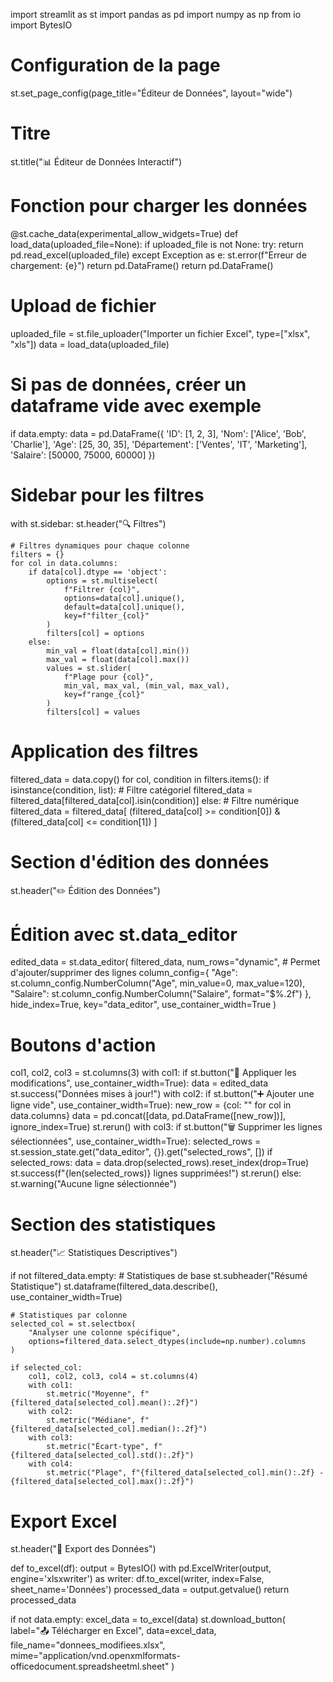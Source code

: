 import streamlit as st
import pandas as pd
import numpy as np
from io import BytesIO

# Configuration de la page
st.set_page_config(page_title="Éditeur de Données", layout="wide")

# Titre
st.title("📊 Éditeur de Données Interactif")

# Fonction pour charger les données
@st.cache_data(experimental_allow_widgets=True)
def load_data(uploaded_file=None):
    if uploaded_file is not None:
        try:
            return pd.read_excel(uploaded_file)
        except Exception as e:
            st.error(f"Erreur de chargement: {e}")
            return pd.DataFrame()
    return pd.DataFrame()

# Upload de fichier
uploaded_file = st.file_uploader("Importer un fichier Excel", type=["xlsx", "xls"])
data = load_data(uploaded_file)

# Si pas de données, créer un dataframe vide avec exemple
if data.empty:
    data = pd.DataFrame({
        'ID': [1, 2, 3],
        'Nom': ['Alice', 'Bob', 'Charlie'],
        'Age': [25, 30, 35],
        'Département': ['Ventes', 'IT', 'Marketing'],
        'Salaire': [50000, 75000, 60000]
    })

# Sidebar pour les filtres
with st.sidebar:
    st.header("🔍 Filtres")
    
    # Filtres dynamiques pour chaque colonne
    filters = {}
    for col in data.columns:
        if data[col].dtype == 'object':
            options = st.multiselect(
                f"Filtrer {col}",
                options=data[col].unique(),
                default=data[col].unique(),
                key=f"filter_{col}"
            )
            filters[col] = options
        else:
            min_val = float(data[col].min())
            max_val = float(data[col].max())
            values = st.slider(
                f"Plage pour {col}",
                min_val, max_val, (min_val, max_val),
                key=f"range_{col}"
            )
            filters[col] = values

# Application des filtres
filtered_data = data.copy()
for col, condition in filters.items():
    if isinstance(condition, list):  # Filtre catégoriel
        filtered_data = filtered_data[filtered_data[col].isin(condition)]
    else:  # Filtre numérique
        filtered_data = filtered_data[
            (filtered_data[col] >= condition[0]) & 
            (filtered_data[col] <= condition[1])
        ]

# Section d'édition des données
st.header("✏️ Édition des Données")

# Édition avec st.data_editor
edited_data = st.data_editor(
    filtered_data,
    num_rows="dynamic",  # Permet d'ajouter/supprimer des lignes
    column_config={
        "Age": st.column_config.NumberColumn("Age", min_value=0, max_value=120),
        "Salaire": st.column_config.NumberColumn("Salaire", format="$%.2f")
    },
    hide_index=True,
    key="data_editor",
    use_container_width=True
)

# Boutons d'action
col1, col2, col3 = st.columns(3)
with col1:
    if st.button("🔁 Appliquer les modifications", use_container_width=True):
        data = edited_data
        st.success("Données mises à jour!")
with col2:
    if st.button("➕ Ajouter une ligne vide", use_container_width=True):
        new_row = {col: "" for col in data.columns}
        data = pd.concat([data, pd.DataFrame([new_row])], ignore_index=True)
        st.rerun()
with col3:
    if st.button("🗑️ Supprimer les lignes sélectionnées", use_container_width=True):
        selected_rows = st.session_state.get("data_editor", {}).get("selected_rows", [])
        if selected_rows:
            data = data.drop(selected_rows).reset_index(drop=True)
            st.success(f"{len(selected_rows)} lignes supprimées!")
            st.rerun()
        else:
            st.warning("Aucune ligne sélectionnée")

# Section des statistiques
st.header("📈 Statistiques Descriptives")

if not filtered_data.empty:
    # Statistiques de base
    st.subheader("Résumé Statistique")
    st.dataframe(filtered_data.describe(), use_container_width=True)
    
    # Statistiques par colonne
    selected_col = st.selectbox(
        "Analyser une colonne spécifique",
        options=filtered_data.select_dtypes(include=np.number).columns
    )
    
    if selected_col:
        col1, col2, col3, col4 = st.columns(4)
        with col1:
            st.metric("Moyenne", f"{filtered_data[selected_col].mean():.2f}")
        with col2:
            st.metric("Médiane", f"{filtered_data[selected_col].median():.2f}")
        with col3:
            st.metric("Écart-type", f"{filtered_data[selected_col].std():.2f}")
        with col4:
            st.metric("Plage", f"{filtered_data[selected_col].min():.2f} - {filtered_data[selected_col].max():.2f}")

# Export Excel
st.header("💾 Export des Données")

def to_excel(df):
    output = BytesIO()
    with pd.ExcelWriter(output, engine='xlsxwriter') as writer:
        df.to_excel(writer, index=False, sheet_name='Données')
    processed_data = output.getvalue()
    return processed_data

if not data.empty:
    excel_data = to_excel(data)
    st.download_button(
        label="📤 Télécharger en Excel",
        data=excel_data,
        file_name="donnees_modifiees.xlsx",
        mime="application/vnd.openxmlformats-officedocument.spreadsheetml.sheet"
    )
